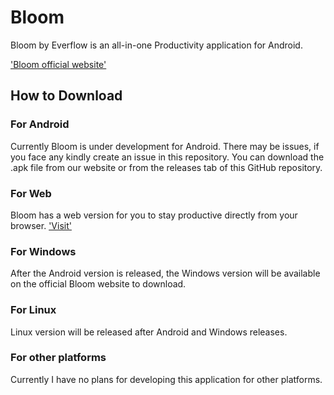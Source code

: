 
# Bloom

Bloom by Everflow is an all-in-one Productivity application for Android.

['Bloom official website'](https://bloomproductive.framer.website/)

## How to Download

### For Android

Currently Bloom is under development for Android. There may be issues, if you face any kindly create an issue in this repository.
You can download the .apk file from our website or from the releases tab of this GitHub repository.

### For Web
Bloom has a web version for you to stay productive directly from your browser. ['Visit']('https://bloom-da824.web.app/')

### For Windows
After the Android version is released, the Windows version will be available on the official Bloom website to download.

### For Linux
Linux version will be released after Android and Windows releases.

### For other platforms

Currently I have no plans for developing this application for other platforms.
